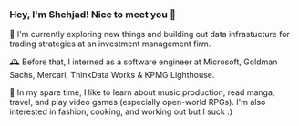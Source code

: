### Hey, I'm Shehjad! Nice to meet you 👋

🔭 I'm currently exploring new things and building out data infrastucture for trading strategies at an investment management firm.

🕰️ Before that, I interned as a software engineer at Microsoft, Goldman Sachs, Mercari, ThinkData Works & KPMG Lighthouse.

🌱 In my spare time, I like to learn about music production, read manga, travel, and play video games (especially open-world RPGs). I'm also interested in fashion, cooking, and working out but I suck :)
